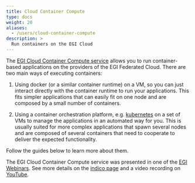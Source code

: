 ```yaml
---
title: Cloud Container Compute
type: docs
weight: 20
aliases:
  - /users/cloud-container-compute
description: >
  Run containers on the EGI Cloud
---
```


The
[EGI Cloud Container Compute service](https://www.egi.eu/services/cloud-container/)
allows you to run container-based applications on the providers of the EGI
Federated Cloud. There are two main ways of executing containers:

1. Using docker (or a similar container runtime) on a VM, so you can just
   interact directly with the container runtime to run your applications. This
   fits simpler applications that can easily fit on one node and are composed by
   a small number of containers.

1. Using a container orchestration platform, e.g.
   [kubernetes](https://kubernetes.io) on a set of VMs to manage the
   applications in an automated way for you. This is usually suited for more
   complex applications that spawn several nodes and are composed of several
   containers that need to cooperate to deliver the expected functionality.

Follow the guides below to learn more about them.

The EGI Cloud Container Compute service was presented in one of the
[EGI Webinars](https://www.egi.eu/webinars/). See more details on the
[indico page](https://indico.egi.eu/event/5492/) and a video recording on
[YouTube](https://youtu.be/cZ3M47ON0pg).
